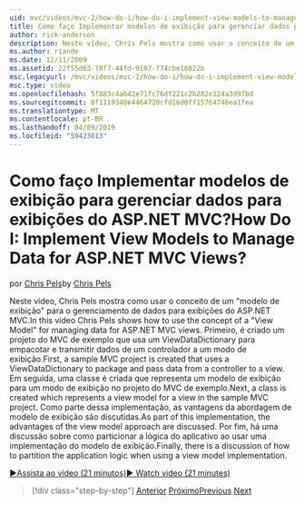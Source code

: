 ```yaml
---
uid: mvc/videos/mvc-2/how-do-i/how-do-i-implement-view-models-to-manage-data-for-aspnet-mvc-views
title: Como faço Implementar modelos de exibição para gerenciar dados para exibições do ASP.NET MVC? | Microsoft Docs
author: rick-anderson
description: Neste vídeo, Chris Pels mostra como usar o conceito de um &quot;modelo de exibição&quot; para gerenciar os dados para exibições do ASP.NET MVC. Primeiro, um projeto do MVC de exemplo é cre...
ms.author: riande
ms.date: 12/11/2009
ms.assetid: 22f55d63-78f7-44fd-9107-f74cbe16022b
msc.legacyurl: /mvc/videos/mvc-2/how-do-i/how-do-i-implement-view-models-to-manage-data-for-aspnet-mvc-views
msc.type: video
ms.openlocfilehash: 5f883c4ab42e71fc76df221c2b282e124a3d97bd
ms.sourcegitcommit: 0f1119340e4464720cfd16d0ff15764746ea1fea
ms.translationtype: MT
ms.contentlocale: pt-BR
ms.lasthandoff: 04/09/2019
ms.locfileid: "59423013"
---
```

# <a name="how-do-i-implement-view--models-to-manage-data-for-aspnet-mvc-views"></a><span data-ttu-id="f39a3-105">Como faço Implementar modelos de exibição para gerenciar dados para exibições do ASP.NET MVC?</span><span class="sxs-lookup"><span data-stu-id="f39a3-105">How Do I: Implement View  Models to Manage Data for ASP.NET MVC Views?</span></span>

<span data-ttu-id="f39a3-106">por [Chris Pels](https://twitter.com/chrispels)</span><span class="sxs-lookup"><span data-stu-id="f39a3-106">by [Chris Pels](https://twitter.com/chrispels)</span></span>

<span data-ttu-id="f39a3-107">Neste vídeo, Chris Pels mostra como usar o conceito de um "modelo de exibição" para o gerenciamento de dados para exibições do ASP.NET MVC.</span><span class="sxs-lookup"><span data-stu-id="f39a3-107">In this video Chris Pels shows how to use the concept of a "View Model" for managing data for ASP.NET MVC views.</span></span> <span data-ttu-id="f39a3-108">Primeiro, é criado um projeto do MVC de exemplo que usa um ViewDataDictionary para empacotar e transmitir dados de um controlador a um modo de exibição.</span><span class="sxs-lookup"><span data-stu-id="f39a3-108">First, a sample MVC project is created that uses a ViewDataDictionary to package and pass data from a controller to a view.</span></span> <span data-ttu-id="f39a3-109">Em seguida, uma classe é criada que representa um modelo de exibição para um modo de exibição no projeto do MVC de exemplo.</span><span class="sxs-lookup"><span data-stu-id="f39a3-109">Next, a class is created which represents a view model for a view in the sample MVC project.</span></span> <span data-ttu-id="f39a3-110">Como parte dessa implementação, as vantagens da abordagem de modelo de exibição são discutidas.</span><span class="sxs-lookup"><span data-stu-id="f39a3-110">As part of this implementation, the advantages of the view model approach are discussed.</span></span> <span data-ttu-id="f39a3-111">Por fim, há uma discussão sobre como particionar a lógica do aplicativo ao usar uma implementação do modelo de exibição.</span><span class="sxs-lookup"><span data-stu-id="f39a3-111">Finally, there is a discussion of how to partition the application logic when using a view model implementation.</span></span>

[<span data-ttu-id="f39a3-112">&#9654;Assista ao vídeo (21 minutos)</span><span class="sxs-lookup"><span data-stu-id="f39a3-112">&#9654; Watch video (21 minutes)</span></span>](https://channel9.msdn.com/Blogs/ASP-NET-Site-Videos/how-do-i-implement-view-models-to-manage-data-for-aspnet-mvc-views)

> [!div class="step-by-step"]
> <span data-ttu-id="f39a3-113">[Anterior](how-do-i-work-with-data-in-aspnet-mvc-partial-views.md)
> [Próximo](how-do-i-create-a-custom-html-helper-for-an-mvc-application.md)</span><span class="sxs-lookup"><span data-stu-id="f39a3-113">[Previous](how-do-i-work-with-data-in-aspnet-mvc-partial-views.md)
[Next](how-do-i-create-a-custom-html-helper-for-an-mvc-application.md)</span></span>
